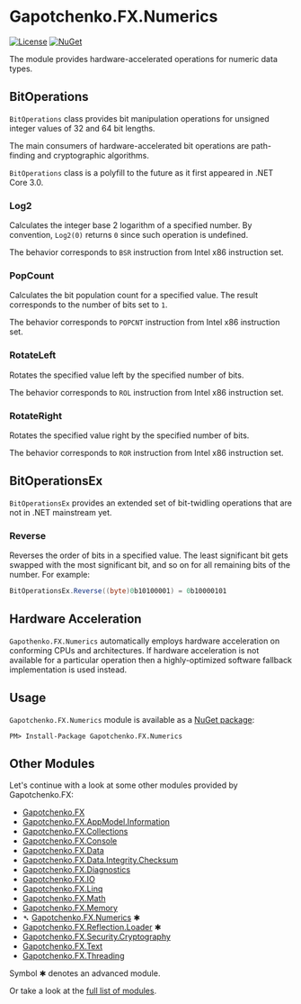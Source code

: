 ﻿# Gapotchenko.FX.Numerics

<!--
<docmeta>
	<complexity>advanced</complexity>
</docmeta>
-->

[![License](https://img.shields.io/badge/license-MIT-green.svg)](../../LICENSE)
[![NuGet](https://img.shields.io/nuget/v/Gapotchenko.FX.Numerics.svg)](https://www.nuget.org/packages/Gapotchenko.FX.Numerics)

The module provides hardware-accelerated operations for numeric data types.

## BitOperations

`BitOperations` class provides bit manipulation operations for unsigned integer values of 32 and 64 bit lengths.

The main consumers of hardware-accelerated bit operations are path-finding and cryptographic algorithms.

`BitOperations` class is a polyfill to the future as it first appeared in .NET Core 3.0.


### Log2

Calculates the integer base 2 logarithm of a specified number.
By convention, `Log2(0)` returns `0` since such operation is undefined.

The behavior corresponds to `BSR` instruction from Intel x86 instruction set.

### PopCount

Calculates the bit population count for a specified value.
The result corresponds to the number of bits set to `1`.

The behavior corresponds to `POPCNT` instruction from Intel x86 instruction set.

### RotateLeft

Rotates the specified value left by the specified number of bits.

The behavior corresponds to `ROL` instruction from Intel x86 instruction set.

### RotateRight

Rotates the specified value right by the specified number of bits.

The behavior corresponds to `ROR` instruction from Intel x86 instruction set.

## BitOperationsEx

`BitOperationsEx` provides an extended set of bit-twidling operations that are not in .NET mainstream yet.

### Reverse

Reverses the order of bits in a specified value.
The least significant bit gets swapped with the most significant bit, and so on for all remaining bits of the number.
For example:

```c#
BitOperationsEx.Reverse((byte)0b10100001) = 0b10000101
```

## Hardware Acceleration

`Gapothenko.FX.Numerics` automatically employs hardware acceleration on conforming CPUs and architectures.
If hardware acceleration is not available for a particular operation then a highly-optimized software fallback implementation is used instead.

## Usage

`Gapotchenko.FX.Numerics` module is available as a [NuGet package](https://nuget.org/packages/Gapotchenko.FX.Numerics):

```
PM> Install-Package Gapotchenko.FX.Numerics
```

## Other Modules

Let's continue with a look at some other modules provided by Gapotchenko.FX:

- [Gapotchenko.FX](../Gapotchenko.FX)
- [Gapotchenko.FX.AppModel.Information](../Gapotchenko.FX.AppModel.Information)
- [Gapotchenko.FX.Collections](../Gapotchenko.FX.Collections)
- [Gapotchenko.FX.Console](../Gapotchenko.FX.Console)
- [Gapotchenko.FX.Data](../Data/Encoding/Gapotchenko.FX.Data.Encoding)
- [Gapotchenko.FX.Data.Integrity.Checksum](../Data/Integrity/Checksum/Gapotchenko.FX.Data.Integrity.Checksum)
- [Gapotchenko.FX.Diagnostics](../Gapotchenko.FX.Diagnostics.CommandLine)
- [Gapotchenko.FX.IO](../Gapotchenko.FX.IO)
- [Gapotchenko.FX.Linq](../Gapotchenko.FX.Linq)
- [Gapotchenko.FX.Math](../Gapotchenko.FX.Math)
- [Gapotchenko.FX.Memory](../Gapotchenko.FX.Memory)
- &#x27B4; [Gapotchenko.FX.Numerics](../Gapotchenko.FX.Numerics) ✱
- [Gapotchenko.FX.Reflection.Loader](../Gapotchenko.FX.Reflection.Loader) ✱
- [Gapotchenko.FX.Security.Cryptography](../Security/Cryptography/Gapotchenko.FX.Security.Cryptography)
- [Gapotchenko.FX.Text](../Gapotchenko.FX.Text)
- [Gapotchenko.FX.Threading](../Gapotchenko.FX.Threading)

Symbol ✱ denotes an advanced module.

Or take a look at the [full list of modules](..#available-modules).
